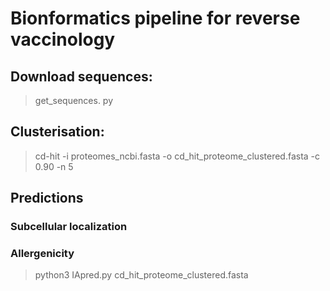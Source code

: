 # Bionformatics pipeline for reverse vaccinology
## Download sequences: 
> get_sequences. py

## Clusterisation: 
> cd-hit -i proteomes_ncbi.fasta -o cd_hit_proteome_clustered.fasta -c 0.90 -n 5

## Predictions
### Subcellular localization
### Allergenicity
> python3 IApred.py cd_hit_proteome_clustered.fasta
